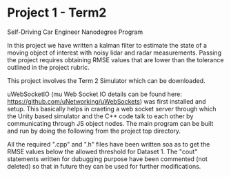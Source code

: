 # Project 1 - Term2
Self-Driving Car Engineer Nanodegree Program

In this project we have written a kalman filter to estimate the state of a moving object of interest with noisy lidar and radar measurements. Passing the project requires obtaining RMSE values that are lower than the tolerance outlined in the project rubric. 

This project involves the Term 2 Simulator which can be downloaded.

uWebSocketIO (mu Web Socket IO details can be found here: https://github.com/uNetworking/uWebSockets) was first installed and setup. This basically helps in craeting a web socket server through which the Unity based simulator and the C++ code talk to each other by communicating through JS object nodes. The main program can be built and run by doing the following from the project top directory.

All the required ".cpp" and ".h" files have been written soa as to get the RMSE values below the allowed threshold for Dataset 1. The "cout" statements written for dubugging purpose have been commented (not deleted) so that in future they can be used for further modifications.
